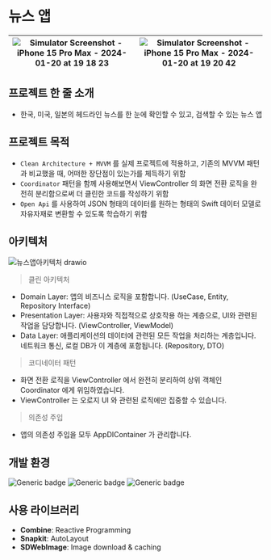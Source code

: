 # 뉴스 앱
| ![Simulator Screenshot - iPhone 15 Pro Max - 2024-01-20 at 19 18 23](https://github.com/EJLee1209/CodingTest/assets/101651909/1d29689e-0a2f-4f67-b7da-5cb1fd153fc8) | ![Simulator Screenshot - iPhone 15 Pro Max - 2024-01-20 at 19 20 42](https://github.com/EJLee1209/CodingTest/assets/101651909/22a77785-e95a-4eda-92de-44ea8c81f8d1) |
| ------------------------------------------------------------------------------------------------------------------------------------------------------------------- | ------------------------------------------------------------------------------------------------------------------------------------------------------------------- |
## 프로젝트 한 줄 소개

- 한국, 미국, 일본의 헤드라인 뉴스를 한 눈에 확인할 수 있고, 검색할 수 있는 뉴스 앱

## 프로젝트 목적

- `Clean Architecture + MVVM` 를 실제 프로젝트에 적용하고, 기존의 MVVM 패턴과 비교했을 때, 어떠한 장단점이 있는가를 체득하기 위함
- `Coordinator` 패턴을 함께 사용해보면서 ViewController 의 화면 전환 로직을 완전히 분리함으로써 더 클린한 코드를 작성하기 위함
- `Open Api` 를 사용하여 JSON 형태의 데이터를 원하는 형태의 Swift 데이터 모델로 자유자재로 변환할 수 있도록 학습하기 위함

## 아키텍처
![뉴스앱아키텍처 drawio](https://github.com/EJLee1209/NewsApp/assets/101651909/5ad3daeb-dae7-40ff-8e4e-24bcc2779af0)

> 클린 아키텍처

- Domain Layer: 앱의 비즈니스 로직을 포함합니다. (UseCase, Entity, Repository Interface)
- Presentation Layer: 사용자와 직접적으로 상호작용 하는 계층으로, UI와 관련된 작업을 담당합니다. (ViewController, ViewModel)
- Data Layer: 애플리케이션의 데이터에 관련된 모든 작업을 처리하는 계층입니다. 네트워크 통신, 로컬 DB가 이 계층에 포함됩니다. (Repository, DTO)

> 코디네이터 패턴

- 화면 전환 로직을 ViewController 에서 완전히 분리하여 상위 객체인 Coordinator 에게 위임하였습니다.
- ViewController 는 오로지 UI 와 관련된 로직에만 집중할 수 있습니다.

> 의존성 주입

- 앱의 의존성 주입을 모두 AppDIContainer 가 관리합니다.

## 개발 환경

![Generic badge](https://img.shields.io/badge/iOS-15.0+-lightgrey.svg) ![Generic badge](https://img.shields.io/badge/Xcode-15.0.1-blue.svg) ![Generic badge](https://img.shields.io/badge/Swift-5.9.0-purple.svg)

## 사용 라이브러리
- **Combine**: Reactive Programming
- **Snapkit**: AutoLayout
- **SDWebImage**: Image download & caching

